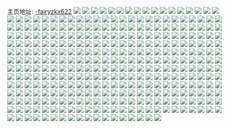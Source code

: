 主页地址: [-fairyzkx622](https://weibo.com/u/1856113253) 
![](https://wx4.sinaimg.cn/mw2000/6ea20a65ly1h9qh3zz26wj21o02801kx.jpg) 
![](https://wx4.sinaimg.cn/mw2000/6ea20a65ly1h9qh40er70j21o0280tzb.jpg) 
![](https://wx4.sinaimg.cn/mw2000/6ea20a65ly1h9qh3zbi5nj21o029c4qp.jpg) 
![](https://wx4.sinaimg.cn/mw2000/6ea20a65ly1h9qh3vbjgxj21o02804qp.jpg) 
![](https://wx4.sinaimg.cn/mw2000/6ea20a65ly1h9qh3woefmj21o0280kjl.jpg) 
![](https://wx4.sinaimg.cn/mw2000/6ea20a65ly1h9qh43txw4j237k37kqv9.jpg) 
![](https://wx4.sinaimg.cn/mw2000/6ea20a65ly1h9qh3yj8tgj220j2pw1kz.jpg) 
![](https://wx4.sinaimg.cn/mw2000/6ea20a65ly1h8viitbmt5j21o0280qv5.jpg) 
![](https://wx4.sinaimg.cn/mw2000/6ea20a65ly1h8viiuyrlcj21o0280kjl.jpg) 
![](https://wx4.sinaimg.cn/mw2000/6ea20a65ly1h8viitxa20j21o0280e81.jpg) 
![](https://wx4.sinaimg.cn/mw2000/6ea20a65ly1h8viirgum0j21o0280hdt.jpg) 
![](https://wx4.sinaimg.cn/mw2000/6ea20a65ly1h8u1op1i22j21o0280b2a.jpg) 
![](https://wx4.sinaimg.cn/mw2000/6ea20a65ly1h8u1oluuiqj21o028khdu.jpg) 
![](https://wx4.sinaimg.cn/mw2000/6ea20a65ly1h8t73zyjdij21jq24nx6p.jpg) 
![](https://wx4.sinaimg.cn/mw2000/6ea20a65ly1h8t73yb069j21le1hq7vr.jpg) 
![](https://wx4.sinaimg.cn/mw2000/6ea20a65ly1h8t73xs094j21lo24qhdt.jpg) 
![](https://wx4.sinaimg.cn/mw2000/6ea20a65ly1h8t73ws71yj21o0280e81.jpg) 
![](https://wx4.sinaimg.cn/mw2000/6ea20a65ly1h7jx1bjxtcj20u014kdro.jpg) 
![](https://wx4.sinaimg.cn/mw2000/6ea20a65ly1h7jx4bc537j20u0134q8i.jpg) 
![](https://wx4.sinaimg.cn/mw2000/6ea20a65ly1h6s3791jrrj21qb25xwru.jpg) 
![](https://wx4.sinaimg.cn/mw2000/6ea20a65ly1h6s375x1jfj21jw1z1tpt.jpg) 
![](https://wx4.sinaimg.cn/mw2000/6ea20a65ly1h6s370ir6mj226v305x6q.jpg) 
![](https://wx4.sinaimg.cn/mw2000/6ea20a65ly1h6s37dtal4j21zt2kiakh.jpg) 
![](https://wx4.sinaimg.cn/mw2000/6ea20a65ly1h6p2ahbe2yj20u0141wib.jpg) 
![](https://wx4.sinaimg.cn/mw2000/6ea20a65ly1h6p2agfajij20u011d7e4.jpg) 
![](https://wx4.sinaimg.cn/mw2000/6ea20a65ly1h6p2ahzn8xj20u0141whl.jpg) 
![](https://wx4.sinaimg.cn/mw2000/6ea20a65ly1h6p2agwx4rj20u00ye44w.jpg) 
![](https://wx4.sinaimg.cn/mw2000/6ea20a65ly1h6p2f7hgc8j20u013zwmq.jpg) 
![](https://wx4.sinaimg.cn/mw2000/6ea20a65ly1h5ygyhkicdj21hn1zkkjl.jpg) 
![](https://wx4.sinaimg.cn/mw2000/6ea20a65ly1h5ygygzkufj21fx1x911n.jpg) 
![](https://wx4.sinaimg.cn/mw2000/6ea20a65ly1h5ygygk7eyj21ho1zkqgj.jpg) 
![](https://wx4.sinaimg.cn/mw2000/6ea20a65ly1h5ygyii8yxj22c03401kz.jpg) 
![](https://wx4.sinaimg.cn/mw2000/6ea20a65ly1h5nr0t41jmj21ho1ymkjl.jpg) 
![](https://wx4.sinaimg.cn/mw2000/6ea20a65ly1h4dizwuntuj20u00z07c0.jpg) 
![](https://wx4.sinaimg.cn/mw2000/6ea20a65ly1h4dizwh8jkj20u0140dlj.jpg) 
![](https://wx4.sinaimg.cn/mw2000/6ea20a65ly1h4dizxp7mbj20u00yrajv.jpg) 
![](https://wx4.sinaimg.cn/mw2000/6ea20a65ly1h4dizw4x13j20u010wahp.jpg) 
![](https://wx4.sinaimg.cn/mw2000/6ea20a65ly1h46ic5atm1j21zk1zkx6p.jpg) 
![](https://wx4.sinaimg.cn/mw2000/6ea20a65ly1h46ic48r1kj21hn1zkkjl.jpg) 
![](https://wx4.sinaimg.cn/mw2000/6ea20a65ly1h46ic7ky52j21ww1zkb29.jpg) 
![](https://wx4.sinaimg.cn/mw2000/6ea20a65ly1h424tvjgruj21hn1zkk7q.jpg) 
![](https://wx4.sinaimg.cn/mw2000/6ea20a65ly1h4249pqo0ej21hn1ng4qp.jpg) 
![](https://wx4.sinaimg.cn/mw2000/6ea20a65ly1h4249izh0mj226s2zvx6p.jpg) 
![](https://wx4.sinaimg.cn/mw2000/6ea20a65ly1h4249jvk71j21hn20qu0x.jpg) 
![](https://wx4.sinaimg.cn/mw2000/6ea20a65ly1h4249p1oikj21gv1zkqv5.jpg) 
![](https://wx4.sinaimg.cn/mw2000/6ea20a65ly1h4249haubij21fu1ypb29.jpg) 
![](https://wx4.sinaimg.cn/mw2000/6ea20a65ly1h424uhcak9j21hn21iu0x.jpg) 
![](https://wx4.sinaimg.cn/mw2000/6ea20a65ly1h3u145eysyj20u012caly.jpg) 
![](https://wx4.sinaimg.cn/mw2000/6ea20a65ly1h3u148itqyj20u0140jy5.jpg) 
![](https://wx4.sinaimg.cn/mw2000/6ea20a65ly1h3u147fsilj20u012ok3s.jpg) 
![](https://wx4.sinaimg.cn/mw2000/6ea20a65ly1h3oa9pi6hmj23402c0x6q.jpg) 
![](https://wx4.sinaimg.cn/mw2000/6ea20a65ly1h3oa9qz7mzj21ho1yw7wh.jpg) 
![](https://wx4.sinaimg.cn/mw2000/6ea20a65ly1h3n2u6scsrj21gq1zk4qp.jpg) 
![](https://wx4.sinaimg.cn/mw2000/6ea20a65ly1h3n2u4yv4lj21g61zk1kx.jpg) 
![](https://wx4.sinaimg.cn/mw2000/6ea20a65ly1h3n2uf9y8oj21fo1vwkjl.jpg) 
![](https://wx4.sinaimg.cn/mw2000/6ea20a65ly1h3n2u9oba3j22c0340u0y.jpg) 
![](https://wx4.sinaimg.cn/mw2000/6ea20a65ly1h3n2ujh3myj23402c0x6q.jpg) 
![](https://wx4.sinaimg.cn/mw2000/6ea20a65ly1h3ioqzzrm5j20wj0u0461.jpg) 
![](https://wx4.sinaimg.cn/mw2000/6ea20a65ly1h3ioqyz0yaj20u013zakf.jpg) 
![](https://wx4.sinaimg.cn/mw2000/6ea20a65ly1h3ior11yplj20u0152qbs.jpg) 
![](https://wx4.sinaimg.cn/mw2000/6ea20a65ly1h3ior1lyitj20u014o105.jpg) 
![](https://wx4.sinaimg.cn/mw2000/6ea20a65ly1h3dt7qbmv8j20u013zwov.jpg) 
![](https://wx4.sinaimg.cn/mw2000/6ea20a65ly1h3dt7s5bssj20u013z7g9.jpg) 
![](https://wx4.sinaimg.cn/mw2000/6ea20a65ly1h3dt7sux8gj21ho1zku0x.jpg) 
![](https://wx4.sinaimg.cn/mw2000/6ea20a65ly1h34fzbu37mj21hn20u1kx.jpg) 
![](https://wx4.sinaimg.cn/mw2000/6ea20a65ly1h34fzfmtvwj226q2pahdt.jpg) 
![](https://wx4.sinaimg.cn/mw2000/6ea20a65ly1h34fzgcjxrj222p2siu0x.jpg) 
![](https://wx4.sinaimg.cn/mw2000/6ea20a65ly1h34fzb87oqj21hm1iy1kx.jpg) 
![](https://wx4.sinaimg.cn/mw2000/6ea20a65ly1h34fzcdplbj21eu1tqkjl.jpg) 
![](https://wx4.sinaimg.cn/mw2000/6ea20a65ly1h34fzcygzjj21g91tl7wh.jpg) 
![](https://wx4.sinaimg.cn/mw2000/6ea20a65ly1h34fze6d3gj21ho20v7wh.jpg) 
![](https://wx4.sinaimg.cn/mw2000/6ea20a65ly1h34fzdlu9ej21ga1u5kjl.jpg) 
![](https://wx4.sinaimg.cn/mw2000/6ea20a65ly1h34fzf0e0wj21ho20r1ky.jpg) 
![](https://wx4.sinaimg.cn/mw2000/6ea20a65ly1h2ycmb6fmgj20u00u00yz.jpg) 
![](https://wx4.sinaimg.cn/mw2000/6ea20a65ly1h2ycn7unr8j20u00u07by.jpg) 
![](https://wx4.sinaimg.cn/mw2000/6ea20a65ly1h2ycmc66mxj20u00u0grg.jpg) 
![](https://wx4.sinaimg.cn/mw2000/6ea20a65ly1h2w0a5k0byj21ho1zke81.jpg) 
![](https://wx4.sinaimg.cn/mw2000/6ea20a65ly1h2v2aybtrrj21ei1s17wh.jpg) 
![](https://wx4.sinaimg.cn/mw2000/6ea20a65ly1h2v2b41lx1j228p31mx6q.jpg) 
![](https://wx4.sinaimg.cn/mw2000/6ea20a65ly1h2v2ae43hhj21ei1r6b29.jpg) 
![](https://wx4.sinaimg.cn/mw2000/6ea20a65ly1h2v2anch9tj21ho1rlqv5.jpg) 
![](https://wx4.sinaimg.cn/mw2000/6ea20a65ly1h2v2ag0nb9j22882pkb2a.jpg) 
![](https://wx4.sinaimg.cn/mw2000/6ea20a65ly1h25we36mbgj21hv27n4qp.jpg) 
![](https://wx4.sinaimg.cn/mw2000/6ea20a65ly1h25we3jesij21hn1zktnq.jpg) 
![](https://wx4.sinaimg.cn/mw2000/6ea20a65ly1h25we41ccnj21fg256b29.jpg) 
![](https://wx4.sinaimg.cn/mw2000/6ea20a65ly1h25we41ccnj21fg256b29.jpg) 
![](https://wx4.sinaimg.cn/mw2000/6ea20a65ly1h1w9m7pn0tj21ei1wm4ns.jpg) 
![](https://wx4.sinaimg.cn/mw2000/6ea20a65ly1h1w9m6jk55j22722yje84.jpg) 
![](https://wx4.sinaimg.cn/mw2000/6ea20a65ly1h1w9m79plqj21h51zkqv5.jpg) 
![](https://wx4.sinaimg.cn/mw2000/6ea20a65ly1h1w9m8kedpj21ho1zk7wi.jpg) 
![](https://wx4.sinaimg.cn/mw2000/6ea20a65ly1h1w9m9ruekj21gw1wm4qq.jpg) 
![](https://wx4.sinaimg.cn/mw2000/6ea20a65ly1h1w9m5jfydj21hn1zkkjm.jpg) 
![](https://wx4.sinaimg.cn/mw2000/6ea20a65ly1h1w9m3h241j22862yhhdu.jpg) 
![](https://wx4.sinaimg.cn/mw2000/6ea20a65ly1h1w9ma42soj21400u0wlb.jpg) 
![](https://wx4.sinaimg.cn/mw2000/6ea20a65ly1h1w9m48jq6j21fx1xyhdt.jpg) 
![](https://wx4.sinaimg.cn/mw2000/6ea20a65ly1h1kp4eb4knj21ef1pfe0f.jpg) 
![](https://wx4.sinaimg.cn/mw2000/6ea20a65ly1h1kp4g27txj21hm1mxb29.jpg) 
![](https://wx4.sinaimg.cn/mw2000/6ea20a65ly1h1kp4gm8k5j21ho1zlhdt.jpg) 
![](https://wx4.sinaimg.cn/mw2000/6ea20a65ly1h1kp4i4qa0j21ho1y6hdt.jpg) 
![](https://wx4.sinaimg.cn/mw2000/6ea20a65ly1h1kp4hggonj21fq1x0hdt.jpg) 
![](https://wx4.sinaimg.cn/mw2000/6ea20a65ly1h1hkeppiuoj20u012an8g.jpg) 
![](https://wx4.sinaimg.cn/mw2000/6ea20a65ly1h1hkepfvlmj20u0141ak3.jpg) 
![](https://wx4.sinaimg.cn/mw2000/6ea20a65ly1h1hkeppiuoj20u012an8g.jpg) 
![](https://wx4.sinaimg.cn/mw2000/6ea20a65ly1h1hkepfvlmj20u0141ak3.jpg) 
![](https://wx4.sinaimg.cn/mw2000/6ea20a65ly1h1in57cmxtj20u01417dz.jpg) 
![](https://wx4.sinaimg.cn/mw2000/6ea20a65ly1h1hkeoi7uoj20u0141aho.jpg) 
![](https://wx4.sinaimg.cn/mw2000/6ea20a65ly1h1hkep45gkj20u012eqev.jpg) 
![](https://wx4.sinaimg.cn/mw2000/6ea20a65ly1h1ih1uukmwj20u010f47e.jpg) 
![](https://wx4.sinaimg.cn/mw2000/6ea20a65ly1h1bbfc13t9j217r1tsnoo.jpg) 
![](https://wx4.sinaimg.cn/mw2000/6ea20a65ly1h1bbfaw53bj20z715rqfx.jpg) 
![](https://wx4.sinaimg.cn/mw2000/6ea20a65ly1h1bbfbgxa3j21hl1y8qv5.jpg) 
![](https://wx4.sinaimg.cn/mw2000/6ea20a65ly1h1bbg4ek3xj21hn1zkqv5.jpg) 
![](https://wx4.sinaimg.cn/mw2000/6ea20a65ly1h1bbg5kscjj21hn1zk7wi.jpg) 
![](https://wx4.sinaimg.cn/mw2000/6ea20a65ly1h0fbsm0mtdj21ho1zle81.jpg) 
![](https://wx4.sinaimg.cn/mw2000/6ea20a65ly1h0fbsmlwskj21ho1zlnpd.jpg) 
![](https://wx4.sinaimg.cn/mw2000/6ea20a65ly1h06bwli6d4j21e41uwe81.jpg) 
![](https://wx4.sinaimg.cn/mw2000/6ea20a65ly1h06bwjbn3cj20s911q169.jpg) 
![](https://wx4.sinaimg.cn/mw2000/6ea20a65ly1h06bwnxptej21ho1zkhdt.jpg) 
![](https://wx4.sinaimg.cn/mw2000/6ea20a65ly1h06bwkuo63j21hn1zk4qq.jpg) 
![](https://wx4.sinaimg.cn/mw2000/6ea20a65ly1h06bwmh9ewj21hn1x7e81.jpg) 
![](https://wx4.sinaimg.cn/mw2000/6ea20a65ly1h06bwnb8qaj21hn1vk7wh.jpg) 
![](https://wx4.sinaimg.cn/mw2000/6ea20a65ly1gzwx9jjr6ej21hn1zkx6p.jpg) 
![](https://wx4.sinaimg.cn/mw2000/6ea20a65ly1gzwx9tarjrj22c03407wi.jpg) 
![](https://wx4.sinaimg.cn/mw2000/6ea20a65ly1gzwxgn2f9dj21hn1zkx4t.jpg) 
![](https://wx4.sinaimg.cn/mw2000/6ea20a65ly1gzwx9kwq1zj21hn1zknpd.jpg) 
![](https://wx4.sinaimg.cn/mw2000/6ea20a65ly1gzwx9qvvhfj22c0340npe.jpg) 
![](https://wx4.sinaimg.cn/mw2000/6ea20a65ly1gzwxgmnpe6j21hn1zk4qp.jpg) 
![](https://wx4.sinaimg.cn/mw2000/6ea20a65ly1gzwx9lsfhqj21hn1zkkfv.jpg) 
![](https://wx4.sinaimg.cn/mw2000/6ea20a65ly1gzwxfv64f5j22c0340qv6.jpg) 
![](https://wx4.sinaimg.cn/mw2000/6ea20a65ly1gzwx9nyj00j21hn1zk4qp.jpg) 
![](https://wx4.sinaimg.cn/mw2000/6ea20a65ly1gzwx9mv595j21hn1zkkjl.jpg) 
![](https://wx4.sinaimg.cn/mw2000/6ea20a65ly1gzwxcspckwj22c0340b2a.jpg) 
![](https://wx4.sinaimg.cn/mw2000/6ea20a65ly1gzwx9necg8j21hn1zknpd.jpg) 
![](https://wx4.sinaimg.cn/mw2000/6ea20a65ly1gzwip7nts3j21fl1umkjl.jpg) 
![](https://wx4.sinaimg.cn/mw2000/6ea20a65ly1gzwj7oxq3zj23402c01l0.jpg) 
![](https://wx4.sinaimg.cn/mw2000/6ea20a65ly1gzwipa4w5uj21gy1zke81.jpg) 
![](https://wx4.sinaimg.cn/mw2000/6ea20a65ly1gzwipat7p1j21hn20eb2a.jpg) 
![](https://wx4.sinaimg.cn/mw2000/6ea20a65ly1gzwip7nts3j21fl1umkjl.jpg) 
![](https://wx4.sinaimg.cn/mw2000/6ea20a65ly1gzwj7oxq3zj23402c01l0.jpg) 
![](https://wx4.sinaimg.cn/mw2000/6ea20a65ly1gzwipa4w5uj21gy1zke81.jpg) 
![](https://wx4.sinaimg.cn/mw2000/6ea20a65ly1gzwipat7p1j21hn20eb2a.jpg) 
![](https://wx4.sinaimg.cn/mw2000/6ea20a65ly1gzwipbgzogj21ho1x21ky.jpg) 
![](https://wx4.sinaimg.cn/mw2000/6ea20a65ly1gzwipc1epij21f31w67wh.jpg) 
![](https://wx4.sinaimg.cn/mw2000/6ea20a65ly1gzwipclwnej21hn1zk1kx.jpg) 
![](https://wx4.sinaimg.cn/mw2000/6ea20a65ly1gzwip7533bj21hn1zk4qp.jpg) 
![](https://wx4.sinaimg.cn/mw2000/6ea20a65ly1gzwjmwvi0bj22c03401l0.jpg) 
![](https://wx4.sinaimg.cn/mw2000/6ea20a65ly1gzwj9zwb2ej21hn1zknk7.jpg) 
![](https://wx4.sinaimg.cn/mw2000/6ea20a65ly1gzuqaj0jbyj21hn1zkqv5.jpg) 
![](https://wx4.sinaimg.cn/mw2000/6ea20a65ly1gzuqai6x8pj21hn1zk1kx.jpg) 
![](https://wx4.sinaimg.cn/mw2000/6ea20a65ly1gzuqajltoqj21hn1zknma.jpg) 
![](https://wx4.sinaimg.cn/mw2000/6ea20a65ly1gzuqakl1lyj21gt1zknpd.jpg) 
![](https://wx4.sinaimg.cn/mw2000/6ea20a65ly1gzsz7jekjij20u014145a.jpg) 
![](https://wx4.sinaimg.cn/mw2000/6ea20a65ly1gzsz7omvrtj20u016yguc.jpg) 
![](https://wx4.sinaimg.cn/mw2000/6ea20a65ly1gzsz7pqe18j20u0140dt1.jpg) 
![](https://wx4.sinaimg.cn/mw2000/6ea20a65ly1gzsz7sqy1kj20u0140aij.jpg) 
![](https://wx4.sinaimg.cn/mw2000/6ea20a65ly1gzsz7rthsrj20u0123dvy.jpg) 
![](https://wx4.sinaimg.cn/mw2000/6ea20a65ly1gz3ty7ppr0j21f71zlhdt.jpg) 
![](https://wx4.sinaimg.cn/mw2000/6ea20a65ly1gz3ual5x5yj21ho1ysnpd.jpg) 
![](https://wx4.sinaimg.cn/mw2000/6ea20a65ly1gz3ty4iiphj21hn1zkkjl.jpg) 
![](https://wx4.sinaimg.cn/mw2000/6ea20a65ly1gz3ty6kqcej21hn1yi4qp.jpg) 
![](https://wx4.sinaimg.cn/mw2000/6ea20a65ly1gz3uamh4i6j21ho1zkb29.jpg) 
![](https://wx4.sinaimg.cn/mw2000/6ea20a65ly1gz3ty5jnkej21hn1wm1kx.jpg) 
![](https://wx4.sinaimg.cn/mw2000/6ea20a65ly1gz2g9uxoo5j21hn1r87wh.jpg) 
![](https://wx4.sinaimg.cn/mw2000/6ea20a65ly1gz2g9v8u4wj20zo0pb462.jpg) 
![](https://wx4.sinaimg.cn/mw2000/6ea20a65ly1gywzhq6nhsj21ho1yhhdt.jpg) 
![](https://wx4.sinaimg.cn/mw2000/6ea20a65ly1gywzhqmf3zj21ho1zkhdt.jpg) 
![](https://wx4.sinaimg.cn/mw2000/6ea20a65ly1gywzhr1elwj21ho1zke81.jpg) 
![](https://wx4.sinaimg.cn/mw2000/6ea20a65ly1gyms6yn72kj20u01417ap.jpg) 
![](https://wx4.sinaimg.cn/mw2000/6ea20a65ly1gyms6y862tj20u01410yv.jpg) 
![](https://wx4.sinaimg.cn/mw2000/6ea20a65ly1gyms6z178gj20u0141qab.jpg) 
![](https://wx4.sinaimg.cn/mw2000/6ea20a65ly1gxjj8schpfj21hn20qnpd.jpg) 
![](https://wx4.sinaimg.cn/mw2000/6ea20a65ly1gxjj8ti14nj21gu1zktsr.jpg) 
![](https://wx4.sinaimg.cn/mw2000/6ea20a65ly1gxjj8sz9e7j21hn20ah76.jpg) 
![](https://wx4.sinaimg.cn/mw2000/6ea20a65ly1gxjj8u7vgaj21ho1zke82.jpg) 
![](https://wx4.sinaimg.cn/mw2000/6ea20a65ly1gx0xnbojcrj21ho1zkqv5.jpg) 
![](https://wx4.sinaimg.cn/mw2000/6ea20a65ly1gx0xna6c8aj21fv1pbhdt.jpg) 
![](https://wx4.sinaimg.cn/mw2000/6ea20a65ly1gx0xnawprlj21ho1y9hdt.jpg) 
![](https://wx4.sinaimg.cn/mw2000/6ea20a65ly1gx0xncwq21j21d21pcts2.jpg) 
![](https://wx4.sinaimg.cn/mw2000/6ea20a65ly1gx0xnfmxuoj21hn1zknfe.jpg) 
![](https://wx4.sinaimg.cn/mw2000/6ea20a65ly1gx0xncigk1j21hn1zk7ta.jpg) 
![](https://wx4.sinaimg.cn/mw2000/6ea20a65ly1gx0xn9nq3dj21ho1zke81.jpg) 
![](https://wx4.sinaimg.cn/mw2000/0021C3Qxly1gv5jb3ieusj60u0140dqz02.jpg) 
![](https://wx4.sinaimg.cn/mw2000/0021C3Qxly1gv5jb4gurwj60u01404jm02.jpg) 
![](https://wx4.sinaimg.cn/mw2000/0021C3Qxly1gv5jb3xwa6j60u0140ala02.jpg) 
![](https://wx4.sinaimg.cn/mw2000/6ea20a65ly1gt6vjcfo8fj20u0140k02.jpg) 
![](https://wx4.sinaimg.cn/mw2000/6ea20a65ly1gt1d2vhh5lj20u014012c.jpg) 
![](https://wx4.sinaimg.cn/mw2000/6ea20a65ly1gt1d3ec0wrj20u0140tlb.jpg) 
![](https://wx4.sinaimg.cn/mw2000/6ea20a65ly1gt1ckeoztlj20u0140dse.jpg) 
![](https://wx4.sinaimg.cn/mw2000/6ea20a65ly1gt1cq5zg16j20u00ywjws.jpg) 
![](https://wx4.sinaimg.cn/mw2000/6ea20a65ly1gt1ckat9oej20u01407fy.jpg) 
![](https://wx4.sinaimg.cn/mw2000/6ea20a65ly1gt1clweh23j20u0158qdm.jpg) 
![](https://wx4.sinaimg.cn/mw2000/6ea20a65ly1gt1ck44niej20u0140n82.jpg) 
![](https://wx4.sinaimg.cn/mw2000/6ea20a65ly1gt1ck1p2jtj20u00xd7be.jpg) 
![](https://wx4.sinaimg.cn/mw2000/6ea20a65ly1gt1d3ec0wrj20u0140tlb.jpg) 
![](https://wx4.sinaimg.cn/mw2000/6ea20a65ly1gt1d37ggctj20u014012f.jpg) 
![](https://wx4.sinaimg.cn/mw2000/6ea20a65ly1gsxxjso1txj20u0140tka.jpg) 
![](https://wx4.sinaimg.cn/mw2000/6ea20a65ly1gsxxjv5fdlj20u0140k1i.jpg) 
![](https://wx4.sinaimg.cn/mw2000/6ea20a65ly1gsxxjylqiaj20u0140wql.jpg) 
![](https://wx4.sinaimg.cn/mw2000/6ea20a65ly1gsxxk26w73j20u0144qf9.jpg) 
![](https://wx4.sinaimg.cn/mw2000/6ea20a65ly1gsxxkf304nj20u0140k48.jpg) 
![](https://wx4.sinaimg.cn/mw2000/6ea20a65ly1gsxxk69ocmj20u0141wq4.jpg) 
![](https://wx4.sinaimg.cn/mw2000/6ea20a65ly1gsxxk9ezlvj20u014013x.jpg) 
![](https://wx4.sinaimg.cn/mw2000/6ea20a65ly1gsxxkbtmicj20u014047l.jpg) 
![](https://wx4.sinaimg.cn/mw2000/6ea20a65ly1gsxxl57bemj20u0141ti9.jpg) 
![](https://wx4.sinaimg.cn/mw2000/6ea20a65ly1gsxxl7beo9j20u0141n6g.jpg) 
![](https://wx4.sinaimg.cn/mw2000/6ea20a65ly1gsj7cznm6jj20u01ask47.jpg) 
![](https://wx4.sinaimg.cn/mw2000/6ea20a65ly1gsiza6kc7zj20u0140qh0.jpg) 
![](https://wx4.sinaimg.cn/mw2000/6ea20a65ly1gsj8qe56slj20u016mal2.jpg) 
![](https://wx4.sinaimg.cn/mw2000/6ea20a65ly1gsiza42zeyj20u016i491.jpg) 
![](https://wx4.sinaimg.cn/mw2000/6ea20a65ly1gs1tdmj4pjj22c0340u0x.jpg) 
![](https://wx4.sinaimg.cn/mw2000/6ea20a65ly1gs1tdndq11j22c03407wh.jpg) 
![](https://wx4.sinaimg.cn/mw2000/6ea20a65ly1gs1tdo1w9gj22c0340e76.jpg) 
![](https://wx4.sinaimg.cn/mw2000/6ea20a65ly1gs1tdoze61j22c03404qp.jpg) 
![](https://wx4.sinaimg.cn/mw2000/6ea20a65ly1gs1te2mo4zj21ho1yr1ky.jpg) 
![](https://wx4.sinaimg.cn/mw2000/6ea20a65ly1gs1tdquwwsj22c0340e81.jpg) 
![](https://wx4.sinaimg.cn/mw2000/6ea20a65ly1gs1tdvodjdj22c0340kjl.jpg) 
![](https://wx4.sinaimg.cn/mw2000/6ea20a65ly1gr6h07eeggj20u0141k45.jpg) 
![](https://wx4.sinaimg.cn/mw2000/6ea20a65ly1gr6h0a7qzij21410u0qcc.jpg) 
![](https://wx4.sinaimg.cn/mw2000/6ea20a65ly1gr6h07s8haj20u01417go.jpg) 
![](https://wx4.sinaimg.cn/mw2000/6ea20a65ly1gr6h09w7aoj20u011e15v.jpg) 
![](https://wx4.sinaimg.cn/mw2000/6ea20a65ly1gr6h7eib0hj20u0140k05.jpg) 
![](https://wx4.sinaimg.cn/mw2000/6ea20a65ly1gr6h09g01nj20u0141tmt.jpg) 
![](https://wx4.sinaimg.cn/mw2000/6ea20a65gy1gqp6oa3cn0j20u0140gxa.jpg) 
![](https://wx4.sinaimg.cn/mw2000/6ea20a65gy1gqp6o6708uj21410u0ami.jpg) 
![](https://wx4.sinaimg.cn/mw2000/6ea20a65gy1gqp6o59b5gj20u00xcqgg.jpg) 
![](https://wx4.sinaimg.cn/mw2000/6ea20a65gy1gqp6o7a3k9j20u0141qgk.jpg) 
![](https://wx4.sinaimg.cn/mw2000/6ea20a65gy1gqp6ok4d1mj20u01o07fg.jpg) 
![](https://wx4.sinaimg.cn/mw2000/6ea20a65gy1gqp6o9afdxj20u0141dvq.jpg) 
![](https://wx4.sinaimg.cn/mw2000/6ea20a65gy1gqp6o9afdxj20u0141dvq.jpg) 
![](https://wx4.sinaimg.cn/mw2000/6ea20a65ly1gqfwokky8tj20u0141tg9.jpg) 
![](https://wx4.sinaimg.cn/mw2000/6ea20a65ly1gqfws8uyp6j20u0140nco.jpg) 
![](https://wx4.sinaimg.cn/mw2000/6ea20a65ly1gqfwoq202yj20u0141qa5.jpg) 
![](https://wx4.sinaimg.cn/mw2000/6ea20a65ly1gqfwok8c64j20u0141qbl.jpg) 
![](https://wx4.sinaimg.cn/mw2000/6ea20a65ly1gqfwokxx0zj20u0140tkg.jpg) 
![](https://wx4.sinaimg.cn/mw2000/6ea20a65ly1gqfwos70orj20u014147h.jpg) 
![](https://wx4.sinaimg.cn/mw2000/6ea20a65ly1gqfwopo58lj20u0141gyj.jpg) 
![](https://wx4.sinaimg.cn/mw2000/6ea20a65ly1gqfwolxaphj20u0140qby.jpg) 
![](https://wx4.sinaimg.cn/mw2000/6ea20a65ly1gqfwonzm6fj20u0141k5d.jpg) 
![](https://wx4.sinaimg.cn/mw2000/6ea20a65ly1gqfwolfznbj20u0140n75.jpg) 
![](https://wx4.sinaimg.cn/mw2000/6ea20a65ly1gqelfnh9ppj20u0140h00.jpg) 
![](https://wx4.sinaimg.cn/mw2000/6ea20a65ly1gqau93ntcgj21hn1zk4qu.jpg) 
![](https://wx4.sinaimg.cn/mw2000/6ea20a65ly1gqau8xaxazj21ho1yau0x.jpg) 
![](https://wx4.sinaimg.cn/mw2000/6ea20a65ly1gqau91816xj21hn1xohdu.jpg) 
![](https://wx4.sinaimg.cn/mw2000/6ea20a65ly1gqau91rh6ej20xm1781kx.jpg) 
![](https://wx4.sinaimg.cn/mw2000/6ea20a65ly1gqau8w20hdj21hn1zkkjr.jpg) 
![](https://wx4.sinaimg.cn/mw2000/6ea20a65ly1gqau8zb0agj21hn1zknpj.jpg) 
![](https://wx4.sinaimg.cn/mw2000/6ea20a65ly1gqa4nktfbij21f01w0e81.jpg) 
![](https://wx4.sinaimg.cn/mw2000/6ea20a65ly1gqa48vn8cjj21xa2kdu0d.jpg) 
![](https://wx4.sinaimg.cn/mw2000/6ea20a65ly1gqa48tppzrj21fx1xahdt.jpg) 
![](https://wx4.sinaimg.cn/mw2000/6ea20a65ly1gq8xzi1pflj21g81xo4qp.jpg) 
![](https://wx4.sinaimg.cn/mw2000/6ea20a65ly1gq8xzjdndzj21hn1xbhdt.jpg) 
![](https://wx4.sinaimg.cn/mw2000/6ea20a65ly1gq8xzhgrplj21hn1zkb2b.jpg) 
![](https://wx4.sinaimg.cn/mw2000/6ea20a65ly1gq8xzk8iufj21hn1zkkjl.jpg) 
![](https://wx4.sinaimg.cn/mw2000/6ea20a65ly1gpx7kgpoq0j21fe1wk4qp.jpg) 
![](https://wx4.sinaimg.cn/mw2000/6ea20a65ly1gpx7kens18j21hn1zknpd.jpg) 
![](https://wx4.sinaimg.cn/mw2000/6ea20a65ly1gpx7khita5j21hn1zkqv5.jpg) 
![](https://wx4.sinaimg.cn/mw2000/6ea20a65ly1gpx7kfskq6j21hn1zk7wi.jpg) 
![](https://wx4.sinaimg.cn/mw2000/6ea20a65ly1gpsrbawb95j21hn1zkb2a.jpg) 
![](https://wx4.sinaimg.cn/mw2000/6ea20a65ly1gpsvc7en8hj22c03407wk.jpg) 
![](https://wx4.sinaimg.cn/mw2000/6ea20a65ly1gpsrbcmkukj21bz1s0qv5.jpg) 
![](https://wx4.sinaimg.cn/mw2000/6ea20a65ly1gpsrbdjsd1j22c0340u0y.jpg) 
![](https://wx4.sinaimg.cn/mw2000/6ea20a65ly1gpsvcduv4mj22c0340npf.jpg) 
![](https://wx4.sinaimg.cn/mw2000/6ea20a65ly1gpsrbeydqzj22c0341e82.jpg) 
![](https://wx4.sinaimg.cn/mw2000/6ea20a65ly1gpsvc8tux3j23402c0x6p.jpg) 
![](https://wx4.sinaimg.cn/mw2000/6ea20a65ly1gpsrbbcp21j21hn1zk4el.jpg) 
![](https://wx4.sinaimg.cn/mw2000/6ea20a65ly1gpsrbc1knrj21hn1zk1kx.jpg) 
![](https://wx4.sinaimg.cn/mw2000/6ea20a65ly1gpp5pyfl6yj21ho1zkb29.jpg) 
![](https://wx4.sinaimg.cn/mw2000/6ea20a65ly1gpp5qduhbaj22c03404qq.jpg) 
![](https://wx4.sinaimg.cn/mw2000/6ea20a65ly1gppa6uocxfj21hn1zkx6p.jpg) 
![](https://wx4.sinaimg.cn/mw2000/6ea20a65ly1gpp5q5gxvsj21ho1zkkjl.jpg) 
![](https://wx4.sinaimg.cn/mw2000/6ea20a65ly1gpp5p94rspj22c0340npe.jpg) 
![](https://wx4.sinaimg.cn/mw2000/6ea20a65ly1gppa6vr2kvj21ho1ytkjp.jpg) 
![](https://wx4.sinaimg.cn/mw2000/6ea20a65ly1gpp5pnfi0cj21ho1zknpd.jpg) 
![](https://wx4.sinaimg.cn/mw2000/6ea20a65ly1gpp67ywo3fj2291301hdt.jpg) 
![](https://wx4.sinaimg.cn/mw2000/6ea20a65ly1gpp5pstlvmj21fs1x2u0x.jpg) 
![](https://wx4.sinaimg.cn/mw2000/6ea20a65ly1gpp5pqgsndj21hn1zkb29.jpg) 
![](https://wx4.sinaimg.cn/mw2000/6ea20a65ly1gpp5pggtd0j22c0340b2b.jpg) 
![](https://wx4.sinaimg.cn/mw2000/6ea20a65ly1gpp5pw85pyj21hn1zknpd.jpg) 
![](https://wx4.sinaimg.cn/mw2000/6ea20a65ly1gplg48hb7mj23402c0npd.jpg) 
![](https://wx4.sinaimg.cn/mw2000/6ea20a65ly1gplg4aihycj21fr1x0b2b.jpg) 
![](https://wx4.sinaimg.cn/mw2000/6ea20a65ly1gplg3vwtr9j22c0340qv5.jpg) 
![](https://wx4.sinaimg.cn/mw2000/6ea20a65ly1gplg4avuz6j21gz0tsamn.jpg) 
![](https://wx4.sinaimg.cn/mw2000/6ea20a65ly1gplg4cwlnaj21ez1nkhdt.jpg) 
![](https://wx4.sinaimg.cn/mw2000/6ea20a65ly1gplg3xnzd7j22c03401ky.jpg) 
![](https://wx4.sinaimg.cn/mw2000/6ea20a65ly1gplg43mvx0j22c0340x6q.jpg) 
![](https://wx4.sinaimg.cn/mw2000/6ea20a65ly1gplg4dgkouj21ho1zkhdt.jpg) 
![](https://wx4.sinaimg.cn/mw2000/6ea20a65ly1gplg40af52j22c03407wj.jpg) 
![](https://wx4.sinaimg.cn/mw2000/6ea20a65ly1gplg41aesfj233y2byu0x.jpg) 
![](https://wx4.sinaimg.cn/mw2000/6ea20a65ly1gplg44mb9mj233y2bye82.jpg) 
![](https://wx4.sinaimg.cn/mw2000/6ea20a65ly1gplg46krs0j233y2byu0x.jpg) 
![](https://wx4.sinaimg.cn/mw2000/6ea20a65gy1gpj6g3nq6hj20u0140qng.jpg) 
![](https://wx4.sinaimg.cn/mw2000/6ea20a65gy1gpj6g1x02vj20u01404a4.jpg) 
![](https://wx4.sinaimg.cn/mw2000/6ea20a65gy1gpj6fwy1s8j20u0140top.jpg) 
![](https://wx4.sinaimg.cn/mw2000/6ea20a65gy1gpj6g4rw3hj20u0140qf2.jpg) 
![](https://wx4.sinaimg.cn/mw2000/6ea20a65gy1gpibuqnr0zj21400u0qar.jpg) 
![](https://wx4.sinaimg.cn/mw2000/6ea20a65gy1gpibucpbiwj20u01410ze.jpg) 
![](https://wx4.sinaimg.cn/mw2000/6ea20a65gy1gpibudgw9pj20u01410yp.jpg) 
![](https://wx4.sinaimg.cn/mw2000/6ea20a65gy1gpibuemk6kj21400u0122.jpg) 
![](https://wx4.sinaimg.cn/mw2000/6ea20a65gy1gpibui9vwsj20u0141wlz.jpg) 
![](https://wx4.sinaimg.cn/mw2000/6ea20a65gy1gpibuouknnj20u0141aq2.jpg) 
![](https://wx4.sinaimg.cn/mw2000/6ea20a65gy1gpibus2nxpj20u0140aln.jpg) 
![](https://wx4.sinaimg.cn/mw2000/6ea20a65gy1gpibuvxj5ej20u0141dus.jpg) 
![](https://wx4.sinaimg.cn/mw2000/6ea20a65gy1gpibujdrfej20u0141tic.jpg) 
![](https://wx4.sinaimg.cn/mw2000/6ea20a65gy1gpibuwxyxnj21400u0qat.jpg) 
![](https://wx4.sinaimg.cn/mw2000/6ea20a65gy1gpibuz76tyj20u014047f.jpg) 
![](https://wx4.sinaimg.cn/mw2000/6ea20a65gy1gpibv18rx0j20u0140tih.jpg) 
![](https://wx4.sinaimg.cn/mw2000/6ea20a65gy1gpecm5ulmcj20u014148w.jpg) 
![](https://wx4.sinaimg.cn/mw2000/6ea20a65ly1gp4dtvaxehj20u0141doj.jpg) 
![](https://wx4.sinaimg.cn/mw2000/6ea20a65ly1gp4dtuw6yij20u0140wto.jpg) 
![](https://wx4.sinaimg.cn/mw2000/6ea20a65ly1gp4dtyinfmj20u0141wua.jpg) 
![](https://wx4.sinaimg.cn/mw2000/6ea20a65ly1gp4dtw9bo7j20u0140ti8.jpg) 
![](https://wx4.sinaimg.cn/mw2000/6ea20a65ly1gp4dtxg02lj20u0140nc9.jpg) 
![](https://wx4.sinaimg.cn/mw2000/6ea20a65ly1gp4dtwwx7hj20u01aenbj.jpg) 
![](https://wx4.sinaimg.cn/mw2000/6ea20a65ly1goxhis1aqaj20u0140468.jpg) 
![](https://wx4.sinaimg.cn/mw2000/6ea20a65ly1gov3m36lc5j20u0141k7h.jpg) 
![](https://wx4.sinaimg.cn/mw2000/6ea20a65ly1gov3m41aepj20u013lk3h.jpg) 
![](https://wx4.sinaimg.cn/mw2000/6ea20a65ly1gov3m3llj5j20u0127wrc.jpg) 
![](https://wx4.sinaimg.cn/mw2000/6ea20a65ly1gov3m4d7mkj20u014113p.jpg) 
![](https://wx4.sinaimg.cn/mw2000/6ea20a65ly1gov3mlgomkj20u0141tny.jpg) 
![](https://wx4.sinaimg.cn/mw2000/6ea20a65ly1gov3m4os7tj20u014046i.jpg) 
![](https://wx4.sinaimg.cn/mw2000/6ea20a65ly1gotilr895gj20u0141qn0.jpg) 
![](https://wx4.sinaimg.cn/mw2000/6ea20a65ly1gotilrs3a0j20u00u0wm2.jpg) 
![](https://wx4.sinaimg.cn/mw2000/6ea20a65ly1gotilrigecj20u00u0dsm.jpg) 
![](https://wx4.sinaimg.cn/mw2000/6ea20a65ly1gop85y2uo4j20u0140k1n.jpg) 
![](https://wx4.sinaimg.cn/mw2000/6ea20a65ly1gop85zovsoj20u01nh4fj.jpg) 
![](https://wx4.sinaimg.cn/mw2000/6ea20a65ly1gon0ka5io4j21410u047b.jpg) 
![](https://wx4.sinaimg.cn/mw2000/6ea20a65ly1gon0kc9kf1j20u0114thq.jpg) 
![](https://wx4.sinaimg.cn/mw2000/6ea20a65ly1gon0kedabwj20u01aaalj.jpg) 
![](https://wx4.sinaimg.cn/mw2000/6ea20a65ly1gno1wbc6l1j20u0140tq8.jpg) 
![](https://wx4.sinaimg.cn/mw2000/6ea20a65ly1gno1wckfvgj20u0140at7.jpg) 
![](https://wx4.sinaimg.cn/mw2000/6ea20a65ly1gno1w92yt1j20u0140any.jpg) 
![](https://wx4.sinaimg.cn/mw2000/6ea20a65ly1gno1wdrd2yj20u0140tor.jpg) 
![](https://wx4.sinaimg.cn/mw2000/6ea20a65ly1gndruixl62j20u0140nb4.jpg) 
![](https://wx4.sinaimg.cn/mw2000/6ea20a65ly1gndrui7xn0j21960u0h50.jpg) 
![](https://wx4.sinaimg.cn/mw2000/6ea20a65ly1gndrujqwlhj20u01404f3.jpg) 
